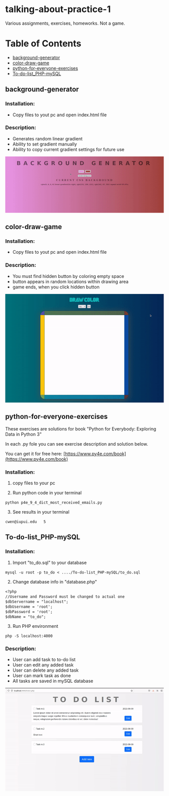 # talking-about-practice-1
Various assignments, exercises, homeworks. Not a game.

# Table of Contents

* [background-generator](#sub-heading)
* [color-draw-game](#sub-heading-1)
* [python-for-everyone-exercises](#sub-heading-2)
* [To-do-list_PHP-mySQL](#sub-heading-3)


## background-generator

### Installation:

* Copy files to yout pc and open index.html file

### Description:

* Generates random linear gradient
* Ability to set gradient manually
* Ability to copy current gradient settings for future use

![Background generator Demo](background-generator/demo/background-generator.gif)

## color-draw-game

### Installation:

* Copy files to yout pc and open index.html file

### Description:

* You must find hidden button by coloring empty space
* button appears in random locations within drawing area
* game ends, when you click hidden button

![Color draw game Demo](color-draw-game/demo/color-draw-game.gif)


## python-for-everyone-exercises

These exercises are solutions for book "Python for Everybody: Exploring Data in Python 3"

In each .py fole you can see exercise description and solution below.

You can get it for free here: [https://www.py4e.com/book](https://www.py4e.com/book) 

### Installation:

1. copy files to your pc 

2. Run python code in your terminal
```
python p4e_9_4_dict_most_received_emails.py 
```

3. See results in your terminal
```
cwen@iupui.edu   5
```

## To-do-list_PHP-mySQL

### Installation:

1. Import "to_do.sql" to your database
```
mysql -u root -p to_do < ..../To-do-list_PHP-mySQL/to_do.sql
```

2. Change database info in "database.php"
```
<?php
//Username and Password must be changed to actual one
$dbServername = "localhost";
$dbUsername = 'root';
$dbPassword = 'root';
$dbName = "to_do";
```

3. Run PHP environment
```
php -S localhost:4000
```

### Description:

* User can add task to to-do list
* User can edit any added task
* User can delete any added task
* User can mark task as done
* All tasks are saved in mySQL database

![To-do list PHP mySQL Demo](to-do-list_PHP-mySQL/demo/to-do-list_PHP-mySQL.gif)

